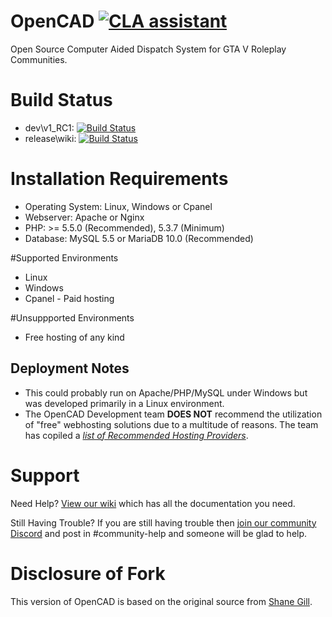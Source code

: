 # OpenCAD [![CLA assistant](https://cla-assistant.io/readme/badge/StormlightTech/openCAD-php)](https://cla-assistant.io/StormlightTech/openCAD-php)
Open Source Computer Aided Dispatch System for GTA V Roleplay Communities.

# Build Status
* dev\v1_RC1: [![Build Status](https://travis-ci.org/StormlightTech/openCAD-php.svg?branch=development-stable)](https://travis-ci.org/StormlightTech/openCAD-php)
* release\wiki: [![Build Status](https://travis-ci.org/StormlightTech/openCAD-wiki.svg?branch=master)](https://travis-ci.org/StormlightTech/openCAD-wiki)

# Installation Requirements
* Operating System: Linux, Windows or Cpanel
* Webserver: Apache or Nginx
* PHP: >= 5.5.0 (Recommended), 5.3.7 (Minimum)
* Database: MySQL 5.5 or MariaDB 10.0 (Recommended)

#Supported Environments
* Linux
* Windows
* Cpanel - Paid hosting

#Unsuppported Environments
* Free hosting of any kind

## Deployment Notes

* This could probably run on Apache/PHP/MySQL under Windows but was developed primarily in a Linux environment.
* The OpenCAD Development team **DOES NOT** recommend the utilization of "free" webhosting solutions due to a multitude of reasons. The team has copiled a *[list of Recommended Hosting Providers](https://github.com/StormlightTech/openCAD-php/wiki/Recommended_Hosting_Provieders)*.

# Support
Need Help? [View our wiki](https://github.com/StormlightTech/openCAD-php/wiki) which has all the documentation you need.

Still Having Trouble? If you are still having trouble then [join our community Discord](https://discord.gg/bJknKhn) and post in #community-help and someone will be glad to help.

# Disclosure of Fork
This version of OpenCAD is based on the original source from [Shane Gill](https://github.com/ossified/openCad).
